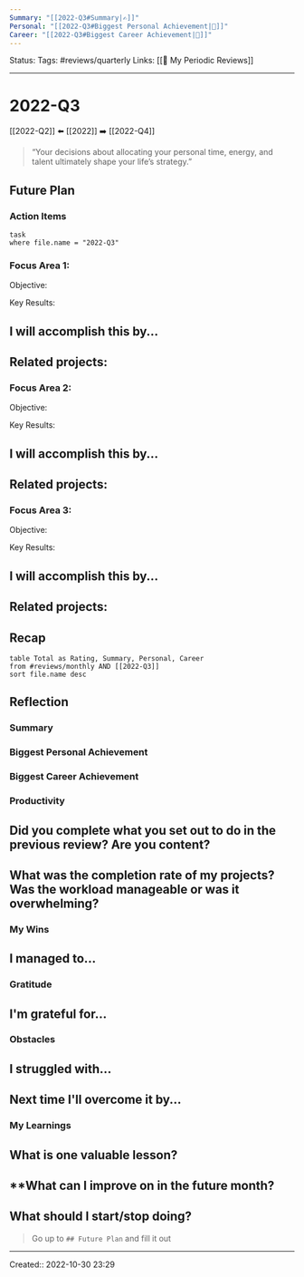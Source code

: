 ```yaml
---
Summary: "[[2022-Q3#Summary|✍️]]"
Personal: "[[2022-Q3#Biggest Personal Achievement|🙌]]"
Career: "[[2022-Q3#Biggest Career Achievement|💼]]"
---
```

Status:
Tags: #reviews/quarterly
Links: [[📆 My Periodic Reviews]]
___
# 2022-Q3
 [[2022-Q2]] ⬅️  [[2022]]  ➡️ [[2022-Q4]]

> “Your decisions about allocating your personal time, energy, and talent ultimately shape your life’s strategy.”
## Future Plan
### Action Items
```dataview
task
where file.name = "2022-Q3"
```
### Focus Area 1:
Objective:

Key Results:

I will accomplish this by...
- 

Related projects:
- 
### Focus Area 2:
Objective:

Key Results:

I will accomplish this by...
- 

Related projects:
- 
### Focus Area 3:
Objective:

Key Results:

I will accomplish this by...
- 

Related projects:
- 
## Recap
```dataview
table Total as Rating, Summary, Personal, Career
from #reviews/monthly AND [[2022-Q3]]
sort file.name desc
```
## Reflection
### Summary

### Biggest Personal Achievement

### Biggest Career Achievement

### Productivity
**Did you complete what you set out to do in the previous review? Are you content?**
- 

**What was the completion rate of my projects? Was the workload manageable or was it overwhelming?**
- 
### My Wins
I managed to...
- 
### Gratitude
I'm grateful for...
- 
### Obstacles
I struggled with...
- 

Next time I'll overcome it by...
- 
### My Learnings
**What is one valuable lesson?**
- 

**What can I improve on in the future month?
- 

**What should I start/stop doing?**
- 

  > Go up to `## Future Plan` and fill it out
___
Created:: 2022-10-30 23:29

